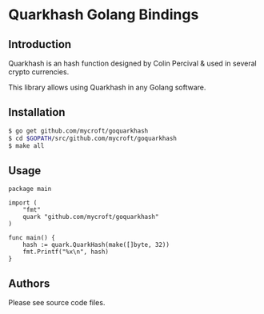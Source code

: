 # Quarkhash Golang Bindings

## Introduction

Quarkhash is an hash function designed by Colin Percival & used in several crypto currencies.

This library allows using Quarkhash in any Golang software.

## Installation

```bash
$ go get github.com/mycroft/goquarkhash
$ cd $GOPATH/src/github.com/mycroft/goquarkhash
$ make all
```

## Usage

```golang
package main

import (
	"fmt"
	quark "github.com/mycroft/goquarkhash"
)

func main() {
	hash := quark.QuarkHash(make([]byte, 32))
	fmt.Printf("%x\n", hash)
}
```

## Authors

Please see source code files.

